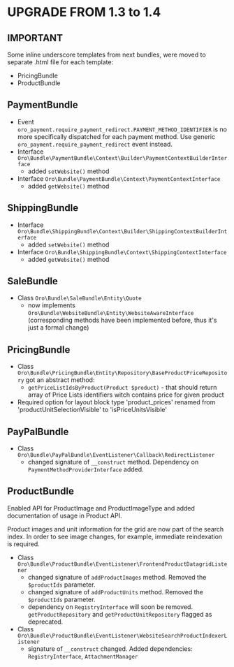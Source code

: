 UPGRADE FROM 1.3 to 1.4
=======================

**IMPORTANT**
-------------

Some inline underscore templates from next bundles, were moved to separate .html file for each template:
 - PricingBundle
 - ProductBundle
 
PaymentBundle
-------------
- Event `oro_payment.require_payment_redirect.PAYMENT_METHOD_IDENTIFIER` is no more specifically dispatched for each
payment method. Use generic `oro_payment.require_payment_redirect` event instead.
- Interface `Oro\Bundle\PaymentBundle\Context\Builder\PaymentContextBuilderInterface`
    - added `setWebsite()` method
- Interface `Oro\Bundle\PaymentBundle\Context\PaymentContextInterface`
    - added `getWebsite()` method

ShippingBundle
--------------
- Interface `Oro\Bundle\ShippingBundle\Context\Builder\ShippingContextBuilderInterface`
    - added `setWebsite()` method
- Interface `Oro\Bundle\ShippingBundle\Context\ShippingContextInterface`
    - added `getWebsite()` method

SaleBundle
----------
- Class `Oro\Bundle\SaleBundle\Entity\Quote`
    - now implements `Oro\Bundle\WebsiteBundle\Entity\WebsiteAwareInterface` (corresponding methods have been implemented before, thus it's just a formal change)

PricingBundle
-------------
- Class `Oro\Bundle\PricingBundle\Entity\Repository\BaseProductPriceRepository` got an abstract method:
    - `getPriceListIdsByProduct(Product $product)` - that should return array of Price Lists identifiers witch contains price for given product
- Required option for layout block type 'product_prices' renamed from 'productUnitSelectionVisible' to 'isPriceUnitsVisible'

PayPalBundle
------------
- Class `Oro\Bundle\PayPalBundle\EventListener\Callback\RedirectListener`
    - changed signature of `__construct` method. Dependency on `PaymentMethodProviderInterface` added.

ProductBundle
------------

Enabled API for ProductImage and ProductImageType and added documentation of usage in Product API.

Product images and unit information for the grid are now part of the search index.
In order to see image changes, for example, immediate reindexation is required.     

- Class `Oro\Bundle\ProductBundle\EventListener\FrontendProductDatagridListener`
    - changed signature of `addProductImages` method. Removed the `$productIds` parameter.
    - changed signature of `addProductUnits` method. Removed the `$productIds` parameter.
    - dependency on `RegistryInterface` will soon be removed. `getProductRepository` and `getProductUnitRepository` flagged as deprecated.
- Class `Oro\Bundle\ProductBundle\EventListener\WebsiteSearchProductIndexerListener`
    - signature of `__construct` changed. Added dependencies: `RegistryInterface`, `AttachmentManager`    
